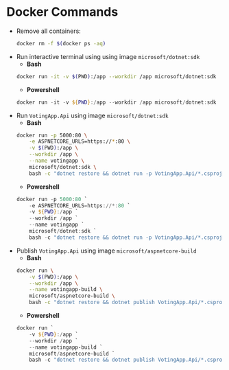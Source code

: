 # Docker Commands

* Remove all containers:
    ```bash
    docker rm -f $(docker ps -aq)
    ```
* Run interactive terminal using using image `microsoft/dotnet:sdk`
    * **Bash**
    ```bash
    docker run -it -v $(PWD):/app --workdir /app microsoft/dotnet:sdk
    ```
    * **Powershell**
    ```powershell
    docker run -it -v ${PWD}:/app --workdir /app microsoft/dotnet:sdk
    ```
* Run `VotingApp.Api` using image `microsoft/dotnet:sdk`
    * **Bash**
    ```bash
    docker run -p 5000:80 \
        -e ASPNETCORE_URLS=https://*:80 \
        -v $(PWD):/app \
        --workdir /app \
        --name votingapp \
        microsoft/dotnet:sdk \
        bash -c "dotnet restore && dotnet run -p VotingApp.Api/*.csproj"
    ```
    * **Powershell**
    ```powershell
    docker run -p 5000:80 `
        -e ASPNETCORE_URLS=https://*:80 `
        -v ${PWD}:/app `
        --workdir /app `
        --name votingapp `
        microsoft/dotnet:sdk `
        bash -c "dotnet restore && dotnet run -p VotingApp.Api/*.csproj"
    ```
* Publish `VotingApp.Api` using image `microsoft/aspnetcore-build`
    * **Bash**
    ```bash
    docker run \
        -v $(PWD):/app \
        --workdir /app \
        --name votingapp-build \
        microsoft/aspnetcore-build \
        bash -c "dotnet restore && dotnet publish VotingApp.Api/*.csproj -o build"
    ```
    * **Powershell**
    ```powershell
    docker run `
        -v ${PWD}:/app `
        --workdir /app `
        --name votingapp-build `
        microsoft/aspnetcore-build `
        bash -c "dotnet restore && dotnet publish VotingApp.Api/*.csproj -o build"
    ```
